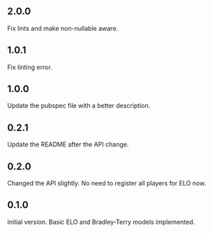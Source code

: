 ## 2.0.0
Fix lints and make non-nullable aware.

## 1.0.1
Fix linting error.

## 1.0.0
Update the pubspec file with a better description.

## 0.2.1
Update the README after the API change.

## 0.2.0
Changed the API slightly. No need to register all players for ELO now.

## 0.1.0
Initial version.
Basic ELO and Bradley-Terry models implemented.
